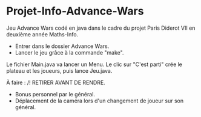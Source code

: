 # Projet-Info-Advance-Wars
Jeu Advance Wars codé en java dans le cadre du projet Paris Diderot VII en deuxième année Maths-Info.

- Entrer dans le dossier Advance Wars.
- Lancer le jeu grâce à la commande "make".

Le fichier Main.java va lancer un Menu. Le clic sur "C'est parti" crée le plateau et les joueurs, puis lance Jeu.java.

À faire : /! RETIRER AVANT DE RENDRE.
- Bonus personnel par le général.
- Déplacement de la caméra lors d'un changement de joueur sur son général.
